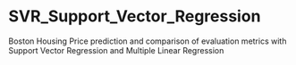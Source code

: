 # SVR_Support_Vector_Regression
Boston Housing Price prediction and comparison of evaluation metrics with Support Vector Regression and Multiple Linear Regression
